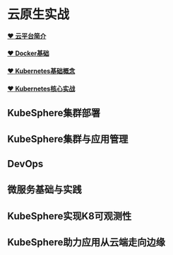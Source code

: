 # 云原生实战

#### [:heart: 云平台简介](/cloud/base/)

#### [:heart: Docker基础](/cloud/docker/)

#### [:heart: Kubernetes基础概念](/cloud/k8s/base/)

#### [:heart: Kubernetes核心实战](/cloud/k8s/core/)

## KubeSphere集群部署

## KubeSphere集群与应用管理

## DevOps

## 微服务基础与实践

## KubeSphere实现K8可观测性

## KubeSphere助力应用从云端走向边缘

